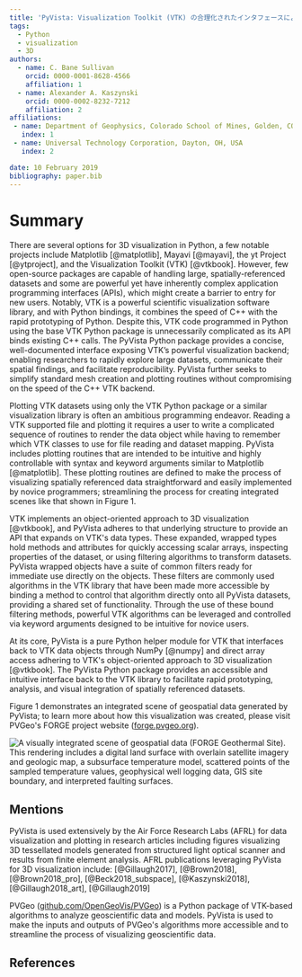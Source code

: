 ```yaml
---
title: 'PyVista: Visualization Toolkit (VTK) の合理化されたインタフェースによる3Dプロットとメッシュ解析'
tags:
  - Python
  - visualization
  - 3D
authors:
  - name: C. Bane Sullivan
    orcid: 0000-0001-8628-4566
    affiliation: 1
  - name: Alexander A. Kaszynski
    orcid: 0000-0002-8232-7212
    affiliation: 2
affiliations:
 - name: Department of Geophysics, Colorado School of Mines, Golden, CO, USA
   index: 1
 - name: Universal Technology Corporation, Dayton, OH, USA
   index: 2

date: 10 February 2019
bibliography: paper.bib
---
```


# Summary

There are several options for 3D visualization in Python, a few notable projects
include Matplotlib [@matplotlib], Mayavi [@mayavi], the yt Project [@ytproject],
and the Visualization Toolkit (VTK) [@vtkbook].
However, few open-source packages are capable of handling large,
spatially-referenced datasets and some are powerful yet have inherently complex
application programming interfaces (APIs), which might create a barrier to entry
for new users.
Notably, VTK is a powerful scientific visualization software library, and with
Python bindings, it combines the speed of C++ with the rapid prototyping of
Python.
Despite this, VTK code programmed in Python using the base VTK Python package
is unnecessarily complicated as its API binds existing C++ calls.
The PyVista Python package provides a concise, well-documented interface
exposing VTK’s powerful visualization backend; enabling researchers to
rapidly explore large datasets, communicate their spatial findings, and
facilitate reproducibility. PyVista further seeks to simplify standard mesh
creation and plotting routines without compromising on the speed of the C++
VTK backend.


Plotting VTK datasets using only the VTK Python package or a similar
visualization library is often an ambitious programming endeavor.
Reading a VTK supported file and plotting it requires a user to write a
complicated sequence of routines to render the data object while
having to remember which VTK classes to use for file reading and dataset mapping.
PyVista includes plotting routines that are intended to be intuitive and
highly controllable with syntax and keyword arguments similar to Matplotlib
[@matplotlib]. These plotting routines are defined to make the process of
visualizing spatially referenced data straightforward and easily implemented
by novice programmers; streamlining the process for creating integrated scenes
like that shown in Figure 1.


VTK implements an object-oriented approach to 3D visualization [@vtkbook],
and PyVista adheres to that underlying structure to provide an API that
expands on VTK's data types. These expanded, wrapped types hold methods and
attributes for quickly accessing scalar arrays, inspecting properties of
the dataset, or using filtering algorithms to transform datasets.
PyVista wrapped objects have a suite of common filters ready for immediate
use directly on the objects. These filters are commonly used algorithms in the
VTK library that have been made more accessible by binding a method to control
that algorithm directly onto all PyVista datasets, providing a shared set of
functionality. Through the use of these bound filtering methods, powerful VTK
algorithms can be leveraged and controlled via keyword arguments designed to
be intuitive for novice users.


At its core, PyVista is a pure Python helper module for VTK
that interfaces back to VTK data objects through NumPy [@numpy]
and direct array access adhering to VTK's object-oriented approach to
3D visualization [@vtkbook].
The PyVista Python package provides an accessible and intuitive interface back
to the VTK library to facilitate rapid prototyping, analysis, and visual
integration of spatially referenced datasets.

Figure 1 demonstrates an integrated scene of geospatial data
generated by PyVista; to learn more about how this visualization was created,
please visit PVGeo's FORGE project website
([forge.pvgeo.org](http://forge.pvgeo.org)).


![A visually integrated scene of geospatial data (FORGE Geothermal Site).
This rendering includes a digital land surface with overlain satellite
imagery and geologic map, a subsurface temperature model, scattered points
of the sampled temperature values, geophysical well logging data, GIS site
boundary, and interpreted faulting surfaces.](./images/forge-iso.png)


## Mentions

PyVista is used extensively by the Air Force Research Labs (AFRL) for
data visualization and plotting in research articles including
figures visualizing 3D tessellated models generated from structured
light optical scanner and results from finite element analysis.
AFRL publications leveraging PyVista for 3D visualization include:
[@Gillaugh2017], [@Brown2018], [@Brown2018_pro], [@Beck2018_subspace],
[@Kaszynski2018], [@Gillaugh2018_art], [@Gillaugh2019]

PVGeo ([github.com/OpenGeoVis/PVGeo](https://github.com/OpenGeoVis/PVGeo)) is
a Python package of VTK-based algorithms to analyze geoscientific data and models.
PyVista is used to make the inputs and outputs of PVGeo's algorithms more
accessible and to streamline the process of visualizing geoscientific data.


## References
